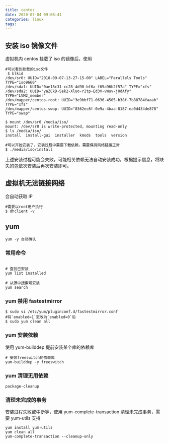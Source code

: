 ```yaml
---
title: centos
date: 2020-07-04 09:08:41
categories: linux
tags:
---
```


## 安装 iso 镜像文件

虚拟机内 centos 挂载了 iso 的镜像后，使用

```shell
#可以看到挂载的iso文件
 $ blkid
/dev/sr0: UUID="2018-09-07-13-27-15-00" LABEL="Parallels Tools" TYPE="iso9660"
/dev/sda1: UUID="0ae18c31-cc28-4d90-bf6a-f65a96b2f57a" TYPE="xfs"
/dev/sda2: UUID="yaZCkD-Sek2-Xluo-rItp-Ed3V-vWuv-jOdAfy" TYPE="LVM2_member"
/dev/mapper/centos-root: UUID="3e9bbf71-0636-4505-b38f-7b88784faaab" TYPE="xfs"
/dev/mapper/centos-swap: UUID="8362ec6f-0e9a-4baa-8187-ea0d434de878" TYPE="swap"

$ mount /dev/sr0 /media/iso/
mount: /dev/sr0 is write-protected, mounting read-only
$ ls /media/iso/
install  install-gui  installer  kmods  tools  version

#可以开始安装了，安装过程中需要下载依赖，需要保持网络链接正常
$ ./media/iso/install
```

上述安装过程可能会失败，可能相关依赖无法自动安装成功，根据提示信息，将缺失的包依次安装后再次安装即可。

## 虚拟机无法链接网络

会自动获取 IP

```shell
#需要以root用户执行
$ dhclient -v
```

## yum

```ad-tip
yum -y 自动确认
```
### 常用命令

```shell

# 查找已安装
yum list installed

# 从源中搜索可安装
yum search
```
### yum 禁用 fastestmirror

```shell
$ sudo vi /etc/yum/pluginconf.d/fastestmirror.conf
#将`enabled=1`更改为`enabled=0`后
$ sudo yum clean all
```

### yum 安装依赖

使用 yum-builddep 提前安装某个库的依赖库

```shell
# 安装freeswitch的依赖库
yum-builddep -y freeswitch
```

### yum 清理无用依赖

```shell
package-cleanup
```

### 清理未完成的事务

安装过程失败或中断等，使用 yum-complete-transaction 清理未完成事务，需要 yum-utils 支持

```shell
yum install yum-utils
yum clean all
yum-complete-transaction --cleanup-only
```
